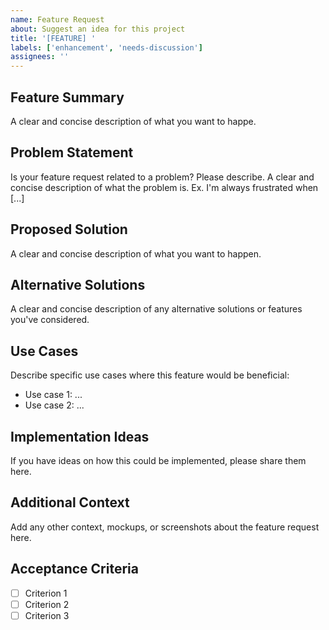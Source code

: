 ```yaml
---
name: Feature Request
about: Suggest an idea for this project
title: '[FEATURE] '
labels: ['enhancement', 'needs-discussion']
assignees: ''
---
```


## Feature Summary

A clear and concise description of what you want to happe.

## Problem Statement

Is your feature request related to a problem? Please describe.
A clear and concise description of what the problem is. Ex. I'm always frustrated when [...]

## Proposed Solution

A clear and concise description of what you want to happen.

## Alternative Solutions

A clear and concise description of any alternative solutions or features you've considered.

## Use Cases

Describe specific use cases where this feature would be beneficial:

- Use case 1: ...
- Use case 2: ...

## Implementation Ideas

If you have ideas on how this could be implemented, please share them here.

## Additional Context

Add any other context, mockups, or screenshots about the feature request here.

## Acceptance Criteria

- [ ] Criterion 1
- [ ] Criterion 2
- [ ] Criterion 3
